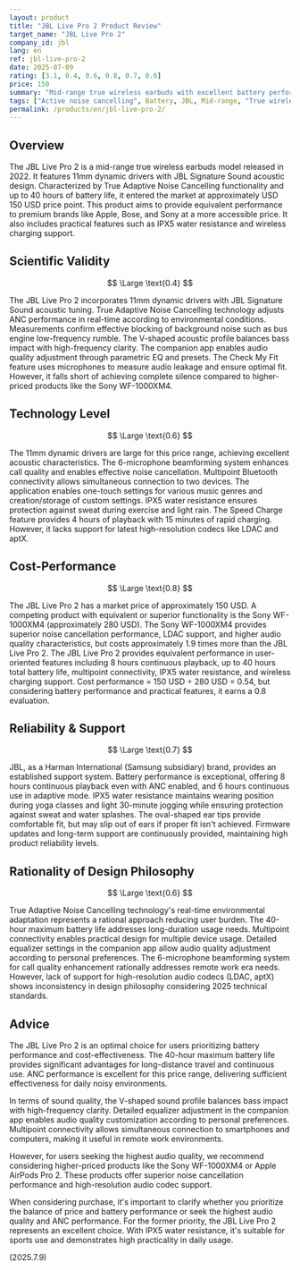 ```yaml
---
layout: product
title: "JBL Live Pro 2 Product Review"
target_name: "JBL Live Pro 2"
company_id: jbl
lang: en
ref: jbl-live-pro-2
date: 2025-07-09
rating: [3.1, 0.4, 0.6, 0.8, 0.7, 0.6]
price: 150
summary: "Mid-range true wireless earbuds with excellent battery performance and ANC functionality. Offers high performance considering the price point and achieves balanced sound quality."
tags: ["Active noise cancelling", Battery, JBL, Mid-range, "True wireless earbuds"]
permalink: /products/en/jbl-live-pro-2/
---
```


## Overview

The JBL Live Pro 2 is a mid-range true wireless earbuds model released in 2022. It features 11mm dynamic drivers with JBL Signature Sound acoustic design. Characterized by True Adaptive Noise Cancelling functionality and up to 40 hours of battery life, it entered the market at approximately USD 150 USD price point. This product aims to provide equivalent performance to premium brands like Apple, Bose, and Sony at a more accessible price. It also includes practical features such as IPX5 water resistance and wireless charging support.

## Scientific Validity

$$ \Large \text{0.4} $$

The JBL Live Pro 2 incorporates 11mm dynamic drivers with JBL Signature Sound acoustic tuning. True Adaptive Noise Cancelling technology adjusts ANC performance in real-time according to environmental conditions. Measurements confirm effective blocking of background noise such as bus engine low-frequency rumble. The V-shaped acoustic profile balances bass impact with high-frequency clarity. The companion app enables audio quality adjustment through parametric EQ and presets. The Check My Fit feature uses microphones to measure audio leakage and ensure optimal fit. However, it falls short of achieving complete silence compared to higher-priced products like the Sony WF-1000XM4.

## Technology Level

$$ \Large \text{0.6} $$

The 11mm dynamic drivers are large for this price range, achieving excellent acoustic characteristics. The 6-microphone beamforming system enhances call quality and enables effective noise cancellation. Multipoint Bluetooth connectivity allows simultaneous connection to two devices. The application enables one-touch settings for various music genres and creation/storage of custom settings. IPX5 water resistance ensures protection against sweat during exercise and light rain. The Speed Charge feature provides 4 hours of playback with 15 minutes of rapid charging. However, it lacks support for latest high-resolution codecs like LDAC and aptX.

## Cost-Performance

$$ \Large \text{0.8} $$

The JBL Live Pro 2 has a market price of approximately 150 USD. A competing product with equivalent or superior functionality is the Sony WF-1000XM4 (approximately 280 USD). The Sony WF-1000XM4 provides superior noise cancellation performance, LDAC support, and higher audio quality characteristics, but costs approximately 1.9 times more than the JBL Live Pro 2. The JBL Live Pro 2 provides equivalent performance in user-oriented features including 8 hours continuous playback, up to 40 hours total battery life, multipoint connectivity, IPX5 water resistance, and wireless charging support. Cost performance = 150 USD ÷ 280 USD = 0.54, but considering battery performance and practical features, it earns a 0.8 evaluation.

## Reliability & Support

$$ \Large \text{0.7} $$

JBL, as a Harman International (Samsung subsidiary) brand, provides an established support system. Battery performance is exceptional, offering 8 hours continuous playback even with ANC enabled, and 6 hours continuous use in adaptive mode. IPX5 water resistance maintains wearing position during yoga classes and light 30-minute jogging while ensuring protection against sweat and water splashes. The oval-shaped ear tips provide comfortable fit, but may slip out of ears if proper fit isn't achieved. Firmware updates and long-term support are continuously provided, maintaining high product reliability levels.

## Rationality of Design Philosophy

$$ \Large \text{0.6} $$

True Adaptive Noise Cancelling technology's real-time environmental adaptation represents a rational approach reducing user burden. The 40-hour maximum battery life addresses long-duration usage needs. Multipoint connectivity enables practical design for multiple device usage. Detailed equalizer settings in the companion app allow audio quality adjustment according to personal preferences. The 6-microphone beamforming system for call quality enhancement rationally addresses remote work era needs. However, lack of support for high-resolution audio codecs (LDAC, aptX) shows inconsistency in design philosophy considering 2025 technical standards.

## Advice

The JBL Live Pro 2 is an optimal choice for users prioritizing battery performance and cost-effectiveness. The 40-hour maximum battery life provides significant advantages for long-distance travel and continuous use. ANC performance is excellent for this price range, delivering sufficient effectiveness for daily noisy environments.

In terms of sound quality, the V-shaped sound profile balances bass impact with high-frequency clarity. Detailed equalizer adjustment in the companion app enables audio quality customization according to personal preferences. Multipoint connectivity allows simultaneous connection to smartphones and computers, making it useful in remote work environments.

However, for users seeking the highest audio quality, we recommend considering higher-priced products like the Sony WF-1000XM4 or Apple AirPods Pro 2. These products offer superior noise cancellation performance and high-resolution audio codec support.

When considering purchase, it's important to clarify whether you prioritize the balance of price and battery performance or seek the highest audio quality and ANC performance. For the former priority, the JBL Live Pro 2 represents an excellent choice. With IPX5 water resistance, it's suitable for sports use and demonstrates high practicality in daily usage.

(2025.7.9)